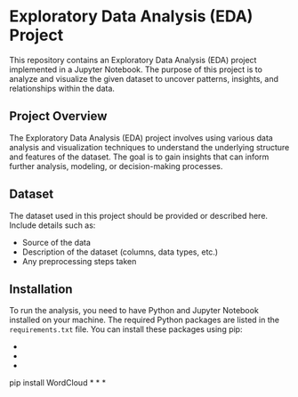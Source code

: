 
# Exploratory Data Analysis (EDA) Project

This repository contains an Exploratory Data Analysis (EDA) project implemented in a Jupyter Notebook. The purpose of this project is to analyze and visualize the given dataset to uncover patterns, insights, and relationships within the data.

## Project Overview

The Exploratory Data Analysis (EDA) project involves using various data analysis and visualization techniques to understand the underlying structure and features of the dataset. The goal is to gain insights that can inform further analysis, modeling, or decision-making processes.

## Dataset

The dataset used in this project should be provided or described here. Include details such as:

- Source of the data
- Description of the dataset (columns, data types, etc.)
- Any preprocessing steps taken

## Installation

To run the analysis, you need to have Python and Jupyter Notebook installed on your machine. The required Python packages are listed in the `requirements.txt` file. You can install these packages using pip:

*
*
*
pip install WordCloud
*
*
*


